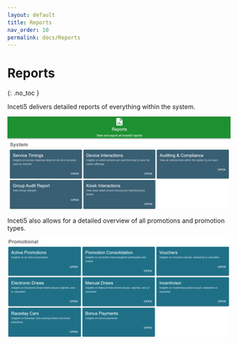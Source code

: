 ```yaml
---
layout: default
title: Reports
nav_order: 10
permalink: docs/Reports
---
```


# Reports
{: .no_toc }

Inceti5 delivers detailed reports of everything within the system.

<img src="\img\Reports\ReportsDashboard.png" alt="">

Inceti5 also allows for a detailed overview of all promotions and promotion types.

<img src="\img\Reports\PromotionalDashboard.png" alt="">